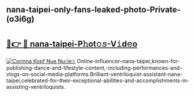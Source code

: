 ## nana-taipei-only-fans​-leaked-photo​-Private-(o3i6g)


# <h2><a href="https://mediaupload.pro?title=nana-taipei&ref=git">🔗👉 🔴 nana-taipei-P𝚑ot𝚘𝚜-V𝚒d𝚎o</a></h2>

[![Corinna Kopf Nue Nu𝚍e𝚜](https://i.imgur.com/0qMVB7G.gif)](https://mediaupload.pro?title=nana-taipei&ref=git)
Online-influencer-nana-taipei,known-for-publishing-dance-and-lifestyle-content,-including-performances-and-vlogs-on-social-media-platforms.Brilliant-ventriloquist-assistant-nana-taipei,celebrated-for-their-exceptional-abilities-and-accomplishments-in-assisting-ventriloquists.  